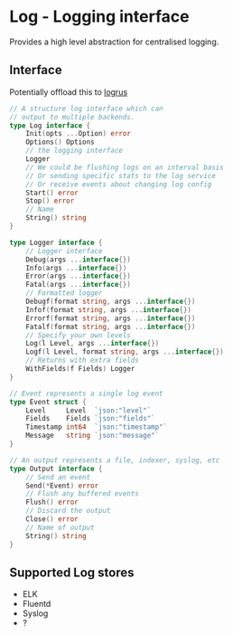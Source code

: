 # Log - Logging interface
 
Provides a high level abstraction for centralised logging.

## Interface

Potentially offload this to [logrus](https://github.com/Sirupsen/logrus)

```go
// A structure log interface which can
// output to multiple backends.
type Log interface {
	Init(opts ...Option) error
	Options() Options
	// the logging interface
	Logger
	// We could be flushing logs on an interval basis
	// Or sending specific stats to the log service
	// Or receive events about changing log config
	Start() error
	Stop() error
	// Name
	String() string
}

type Logger interface {
	// Logger interface
	Debug(args ...interface{})
	Info(args ...interface{})
	Error(args ...interface{})
	Fatal(args ...interface{})
	// Formatted logger
	Debugf(format string, args ...interface{})
	Infof(format string, args ...interface{})
	Errorf(format string, args ...interface{})
	Fatalf(format string, args ...interface{})
	// Specify your own levels
	Log(l Level, args ...interface{})
	Logf(l Level, format string, args ...interface{})
	// Returns with extra fields
	WithFields(f Fields) Logger
}

// Event represents a single log event
type Event struct {
	Level     Level  `json:"level"`
	Fields    Fields `json:"fields"`
	Timestamp int64  `json:"timestamp"`
	Message   string `json:"message"`
}

// An output represents a file, indexer, syslog, etc
type Output interface {
	// Send an event
	Send(*Event) error
	// Flush any buffered events
	Flush() error
	// Discard the output
	Close() error
	// Name of output
	String() string
}
```

## Supported Log stores

- ELK
- Fluentd
- Syslog
- ?
